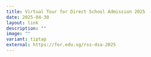 ```yaml
---
title: Virtual Tour for Direct School Admission 2025
date: 2025-04-30
layout: link
description: ""
image: ""
variant: tiptap
external: https://for.edu.sg/rss-dsa-2025
---
```

